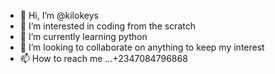 - 👋 Hi, I’m @kilokeys
- 👀 I’m interested in coding from the scratch
- 🌱 I’m currently learning python
- 💞️ I’m looking to collaborate on anything to keep my interest
- 📫 How to reach me ...+2347084796868

<!---
kilokeys/kilokeys is a ✨ special ✨ repository because its `README.md` (this file) appears on your GitHub profile.
You can click the Preview link to take a look at your changes.
--->
